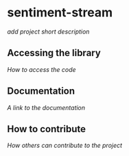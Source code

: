 # sentiment-stream

*add project short description*

## Accessing the library

*How to access the code*

## Documentation

*A link to the documentation*

## How to contribute

*How others can contribute to the project*